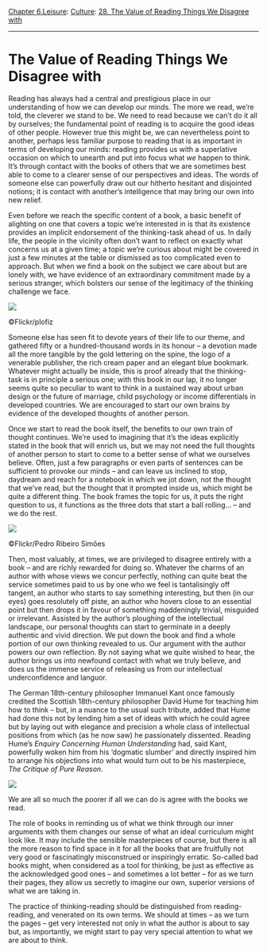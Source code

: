 [Chapter 6.Leisure](https://www.theschooloflife.com/thebookoflife/category/leisure/): [Culture](https://www.theschooloflife.com/thebookoflife/category/leisure/culture/): [28. The Value of Reading Things We Disagree with](https://www.theschooloflife.com/thebookoflife/the-value-of-reading-things-we-disagree-with/)

* * *

# The Value of Reading Things We Disagree with

Reading has always had a central and prestigious place in our understanding of how we can develop our minds. The more we read, we’re told, the cleverer we stand to be. We need to read because we can’t do it all by ourselves; the fundamental point of reading is to acquire the good ideas of other people. However true this might be, we can nevertheless point to another, perhaps less familiar purpose to reading that is as important in terms of developing our minds: reading provides us with a superlative occasion on which to unearth and put into focus what _we_ happen to think. It’s through contact with the books of others that we are sometimes best able to come to a clearer sense of our perspectives and ideas. The words of someone else can powerfully draw out our hitherto hesitant and disjointed notions; it is contact with another’s intelligence that may bring our own into new relief.

Even before we reach the specific content of a book, a basic benefit of alighting on one that covers a topic we’re interested in is that its existence provides an implicit endorsement of the thinking-task ahead of us. In daily life, the people in the vicinity often don’t want to reflect on exactly what concerns us at a given time; a topic we’re curious about might be covered in just a few minutes at the table or dismissed as too complicated even to approach. But when we find a book on the subject we care about but are lonely with, we have evidence of an extraordinary commitment made by a serious stranger, which bolsters our sense of the legitimacy of the thinking challenge we face.

 ![](https://www.theschooloflife.com/thebookoflife/wp-content/uploads/2018/11/16008505488_a36f75cab7_z.jpg)

©Flickr/plofiz

Someone else has seen fit to devote years of their life to our theme, and gathered fifty or a hundred-thousand words in its honour – a devotion made all the more tangible by the gold lettering on the spine, the logo of a venerable publisher, the rich cream paper and an elegant blue bookmark. Whatever might actually be inside, this is proof already that the thinking-task is in principle a serious one; with this book in our lap, it no longer seems quite so peculiar to want to think in a sustained way about urban design or the future of marriage, child psychology or income differentials in developed countries. We are encouraged to start our own brains by evidence of the developed thoughts of another person.

Once we start to read the book itself, the benefits to our own train of thought continues. We’re used to imagining that it’s the ideas explicitly stated in the book that will enrich us, but we may not need the full thoughts of another person to start to come to a better sense of what we ourselves believe. Often, just a few paragraphs or even parts of sentences can be sufficient to provoke our minds – and can leave us inclined to stop, daydream and reach for a notebook in which we jot down, not the thought that we’ve read, but the thought that it prompted inside us, which might be quite a different thing. The book frames the topic for us, it puts the right question to us, it functions as the three dots that start a ball rolling… – and we do the rest.

 ![](https://www.theschooloflife.com/thebookoflife/wp-content/uploads/2018/11/13016018003_6fb0b863d3_z.jpg)

©Flickr/Pedro Ribeiro Simões

Then, most valuably, at times, we are privileged to disagree entirely with a book – and are richly rewarded for doing so. Whatever the charms of an author with whose views we concur perfectly, nothing can quite beat the service sometimes paid to us by one who we feel is tantalisingly off tangent, an author who starts to say something interesting, but then (in our eyes) goes resolutely off piste, an author who hovers close to an essential point but then drops it in favour of something maddeningly trivial, misguided or irrelevant. Assisted by the author’s ploughing of the intellectual landscape, our personal thoughts can start to germinate in a deeply authentic and vivid direction. We put down the book and find a whole portion of our own thinking revealed to us. Our argument with the author powers our own reflection. By not saying what we quite wished to hear, the author brings us into newfound contact with what we truly believe, and does us the immense service of releasing us from our intellectual underconfidence and languor.

The German 18th-century philosopher Immanuel Kant once famously credited the Scottish 18th-century philosopher David Hume for teaching him how to think – but, in a nuance to the usual such tribute, added that Hume had done this not by lending him a set of ideas with which he could agree but by laying out with elegance and precision a whole class of intellectual positions from which (as he now saw) he passionately dissented. Reading Hume’s _Enquiry Concerning Human Understanding_ had, said Kant, powerfully woken him from his ‘dogmatic slumber’ and directly inspired him to arrange his objections into what would turn out to be his masterpiece, _The Critique of Pure Reason_.

![](https://www.theschooloflife.com/thebookoflife/wp-content/uploads/2018/11/690px-Kant_gemaelde_3.jpg)

We are all so much the poorer if all we can do is agree with the books we read.

The role of books in reminding us of what we think through our inner arguments with them changes our sense of what an ideal curriculum might look like. It may include the sensible masterpieces of course, but there is all the more reason to find space in it for all the books that are fruitfully not very good or fascinatingly misconstrued or inspiringly erratic. So-called bad books might, when considered as a tool for thinking, be just as effective as the acknowledged good ones – and sometimes a lot better – for as we turn their pages, they allow us secretly to imagine our own, superior versions of what we are taking in.

The practice of thinking-reading should be distinguished from reading-reading, and venerated on its own terms. We should at times – as we turn the pages – get very interested not only in what the author is about to say but, as importantly, we might start to pay very special attention to what we are about to think.
